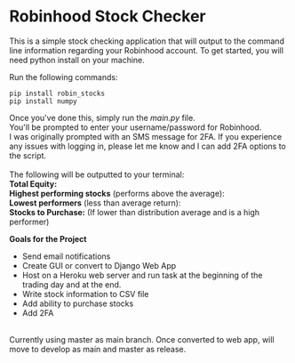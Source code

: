 # Robinhood Stock Checker

This is a simple stock checking application that will output to the command line information regarding your Robinhood account. 
To get started, you will need python install on your machine. <br />

Run the following commands: <br /> 
```
pip install robin_stocks
pip install numpy
```
Once you've done this, simply run the *main.py* file. <br />
You'll be prompted to enter your username/password for Robinhood. <br />
I was originally prompted with an SMS message for 2FA. If you experience any issues with logging in, please let me know and I can add 2FA options to the script. <br />
<br />
The following will be outputted to your terminal: <br />
**Total Equity:** <br />
**Highest performing stocks** (performs above the average): <br />
**Lowest performers** (less than average return): <br />
**Stocks to Purchase:** (If lower than distribution average and is a high performer) <br />

**Goals for the Project**
- Send email notifications
- Create GUI or convert to Django Web App
- Host on a Heroku web server and run task at the beginning of the trading day and at the end.
- Write stock information to CSV file
- Add ability to purchase stocks
- Add 2FA
<br />
Currently using master as main branch. Once converted to web app, will move to develop as main and master as release. 


